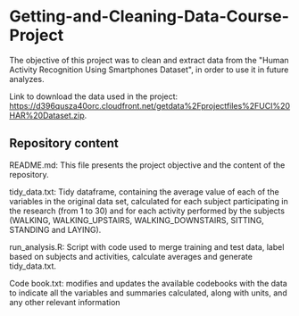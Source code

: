 # Getting-and-Cleaning-Data-Course-Project
The objective of this project was to clean and extract data from the "Human Activity Recognition Using Smartphones Dataset", in order to use it in future analyzes.

Link to download the data used in the project: https://d396qusza40orc.cloudfront.net/getdata%2Fprojectfiles%2FUCI%20HAR%20Dataset.zip. 

## Repository content
README.md: This file presents the project objective and the content of the repository.

tidy_data.txt: Tidy dataframe, containing the average value of each of the variables in the original data set, calculated for
each subject participating in the research (from 1 to 30) and for each activity performed by the subjects (WALKING, WALKING_UPSTAIRS,
WALKING_DOWNSTAIRS, SITTING, STANDING and LAYING).

run_analysis.R: Script with code used to merge training and test data, label based on subjects and activities, calculate averages and generate tidy_data.txt.

Code book.txt: modifies and updates the available codebooks with the data to indicate all the variables and summaries calculated,
along with units, and any other relevant information


